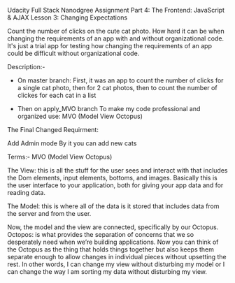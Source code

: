 Udacity Full Stack Nanodgree Assignment
Part 4: The Frontend: JavaScript & AJAX
Lesson 3: Changing Expectations

Count the number of clicks on the cute cat photo.
How hard it can be when changing the requirements of an app with and without organizational code.
It's just a trial app for testing how changing the requirements of an app could be difficult without organizational code.

Description:-

* On master branch:
First, it was an app to count the number of clicks for a single cat photo,
then for 2 cat photos,
then to count the number of clickes for each cat in a list

* Then on apply_MVO branch
To make my code professional and organized use:
MVO (Model View Octopus)

The Final Changed Requirment:

Add Admin mode
By it you can add new cats

Terms:-
MVO (Model View Octopus)

The View: this is all the stuff for the user sees and interact with that includes the Dom elements, input elements, bottoms, and images. Basically this is the user interface to your application, both for giving your app data and for reading data.

The Model: this is where all of the data is it stored that includes data from the server and from the user.

Now, the model and the view are connected, specifically by our Octopus.
Octopos: is what provides the separation of concerns that we so desperately need when we’re building applications. Now you can think of the Octopus as the thing that holds things together but also keeps them separate enough to allow changes in individual pieces without upsetting the rest. In other words, I can change my view without disturbing my model or I can change the way I am sorting my data without disturbing my view.


